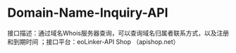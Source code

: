 # Domain-Name-Inquiry-API
接口描述：通过域名Whois服务器查询，可以查询域名归属者联系方式，以及注册和到期时间 ；接口平台：eoLinker-API Shop （apishop.net）
